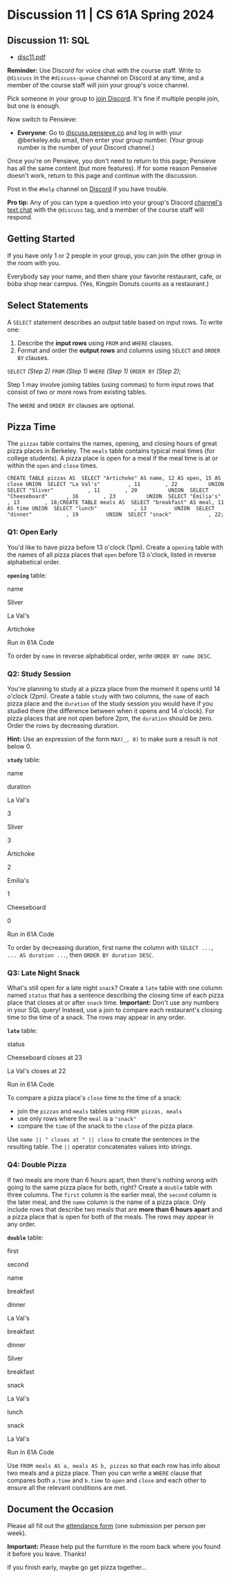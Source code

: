 Discussion 11 | CS 61A Spring 2024
==================================

Discussion 11: SQL[​](https://www.learncs.site/docs/curriculum-resource/cs61a/dis/disc11#discussion-11-sql "Direct link to Discussion 11: SQL")
-----------------------------------------------------------------------------------------------------------------------------------------------

*   [disc11.pdf](https://www.learncs.site/assets/files/disc11-56a5ca2a4beb2877ab91952fa5ab51a8.pdf)

**Reminder:** Use Discord for voice chat with the course staff. Write to `@discuss` in the `#discuss-queue` channel on Discord at any time, and a member of the course staff will join your group's voice channel.

Pick someone in your group to [join Discord](https://cs61a.org/articles/discord). It's fine if multiple people join, but one is enough.

Now switch to Pensieve:

*   **Everyone**: Go to [discuss.pensieve.co](http://discuss.pensieve.co/) and log in with your @berkeley.edu email, then enter your group number. (Your group number is the number of your Discord channel.)

Once you're on Pensieve, you don't need to return to this page; Pensieve has all the same content (but more features). If for some reason Penseive doesn't work, return to this page and continue with the discussion.

Post in the `#help` channel on [Discord](https://cs61a.org/articles/discord/) if you have trouble.

**Pro tip:** Any of you can type a question into your group's Discord [channel's text chat](https://support.discord.com/hc/en-us/articles/4412085582359-Text-Channels-Text-Chat-In-Voice-Channels#h_01FMJT412WBX1MR4HDYNR8E95X) with the `@discuss` tag, and a member of the course staff will respond.

Getting Started[​](https://www.learncs.site/docs/curriculum-resource/cs61a/dis/disc11#getting-started "Direct link to Getting Started")
---------------------------------------------------------------------------------------------------------------------------------------

If you have only 1 or 2 people in your group, you can join the other group in the room with you.

Everybody say your name, and then share your favorite restaurant, cafe, or boba shop near campus. (Yes, Kingpin Donuts counts as a restaurant.)

Select Statements[​](https://www.learncs.site/docs/curriculum-resource/cs61a/dis/disc11#select-statements "Direct link to Select Statements")
---------------------------------------------------------------------------------------------------------------------------------------------

A `SELECT` statement describes an output table based on input rows. To write one:

1.  Describe the **input rows** using `FROM` and `WHERE` clauses.
2.  Format and order the **output rows** and columns using `SELECT` and `ORDER BY` clauses.

`SELECT` _(Step 2)_ `FROM` _(Step 1)_ `WHERE` _(Step 1)_ `ORDER BY` _(Step 2)_;

Step 1 may involve joining tables (using commas) to form input rows that consist of two or more rows from existing tables.

The `WHERE` and `ORDER BY` clauses are optional.

Pizza Time[​](https://www.learncs.site/docs/curriculum-resource/cs61a/dis/disc11#pizza-time "Direct link to Pizza Time")
------------------------------------------------------------------------------------------------------------------------

The `pizzas` table contains the names, opening, and closing hours of great pizza places in Berkeley. The `meals` table contains typical meal times (for college students). A pizza place is open for a meal if the meal time is at or within the `open` and `close` times.

    CREATE TABLE pizzas AS  SELECT "Artichoke" AS name, 12 AS open, 15 AS close UNION  SELECT "La Val's"         , 11        , 22          UNION  SELECT "Sliver"           , 11        , 20          UNION  SELECT "Cheeseboard"      , 16        , 23          UNION  SELECT "Emilia's"         , 13        , 18;CREATE TABLE meals AS  SELECT "breakfast" AS meal, 11 AS time UNION  SELECT "lunch"            , 13         UNION  SELECT "dinner"           , 19         UNION  SELECT "snack"            , 22;

### Q1: Open Early[​](https://www.learncs.site/docs/curriculum-resource/cs61a/dis/disc11#q1-open-early "Direct link to Q1: Open Early")

You'd like to have pizza before 13 o'clock (1pm). Create a `opening` table with the names of all pizza places that `open` before 13 o'clock, listed in reverse alphabetical order.

**`opening`** table:

name

Sliver

La Val's

Artichoke

Run in 61A Code

To order by `name` in reverse alphabitical order, write `ORDER BY name DESC`.

### Q2: Study Session[​](https://www.learncs.site/docs/curriculum-resource/cs61a/dis/disc11#q2-study-session "Direct link to Q2: Study Session")

You're planning to study at a pizza place from the moment it opens until 14 o'clock (2pm). Create a table `study` with two columns, the `name` of each pizza place and the `duration` of the study session you would have if you studied there (the difference between when it opens and 14 o'clock). For pizza places that are not open before 2pm, the `duration` should be zero. Order the rows by decreasing duration.

**Hint:** Use an expression of the form `MAX(_, 0)` to make sure a result is not below 0.

**`study`** table:

name

duration

La Val's

3

Sliver

3

Artichoke

2

Emilia's

1

Cheeseboard

0

Run in 61A Code

To order by decreasing duration, first name the column with `SELECT ..., ... AS duration ...`, then `ORDER BY duration DESC`.

### Q3: Late Night Snack[​](https://www.learncs.site/docs/curriculum-resource/cs61a/dis/disc11#q3-late-night-snack "Direct link to Q3: Late Night Snack")

What's still open for a late night `snack`? Create a `late` table with one column named `status` that has a sentence describing the closing time of each pizza place that closes at or after `snack` time. **Important:** Don't use any numbers in your SQL query! Instead, use a join to compare each restaurant's closing time to the time of a snack. The rows may appear in any order.

**`late`** table:

status

Cheeseboard closes at 23

La Val's closes at 22

Run in 61A Code

To compare a pizza place's `close` time to the time of a snack:

*   join the `pizzas` and `meals` tables using `FROM pizzas, meals`
*   use only rows where the `meal` is a `"snack"`
*   compare the `time` of the snack to the `close` of the pizza place.

Use `name || " closes at " || close` to create the sentences in the resulting table. The `||` operator concatenates values into strings.

### Q4: Double Pizza[​](https://www.learncs.site/docs/curriculum-resource/cs61a/dis/disc11#q4-double-pizza "Direct link to Q4: Double Pizza")

If two meals are more than 6 hours apart, then there's nothing wrong with going to the same pizza place for both, right? Create a `double` table with three columns. The `first` column is the earlier meal, the `second` column is the later meal, and the `name` column is the name of a pizza place. Only include rows that describe two meals that are **more than 6 hours apart** and a pizza place that is open for both of the meals. The rows may appear in any order.

**`double`** table:

first

second

name

breakfast

dinner

La Val's

breakfast

dinner

Sliver

breakfast

snack

La Val's

lunch

snack

La Val's

Run in 61A Code

Use `FROM meals AS a, meals AS b, pizzas` so that each row has info about two meals and a pizza place. Then you can write a `WHERE` clause that compares both `a.time` and `b.time` to `open` and `close` and each other to ensure all the relevant conditions are met.

Document the Occasion[​](https://www.learncs.site/docs/curriculum-resource/cs61a/dis/disc11#document-the-occasion "Direct link to Document the Occasion")
---------------------------------------------------------------------------------------------------------------------------------------------------------

Please all fill out the [attendance form](https://docs.google.com/forms/d/e/1FAIpQLSeqlK8l6WkScGr-RHR-kM4p5bnR9cllYrG95fDqPJspSlll7A/viewform) (one submission per person per week).

**Important:** Please help put the furniture in the room back where you found it before you leave. Thanks!

If you finish early, maybe go get pizza together... 